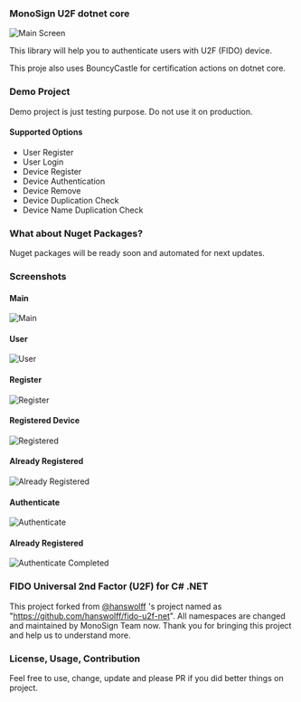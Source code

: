 ### MonoSign U2F dotnet core

![Main Screen](docs/img/main-screen.png "Logo Title Text 1")

This library will help you to authenticate users with U2F (FIDO) device.

This proje also uses BouncyCastle for certification actions on dotnet core.

### Demo Project

Demo project is just testing purpose. Do not use it on production.

#### Supported Options

- User Register
- User Login
- Device Register
- Device Authentication
- Device Remove
- Device Duplication Check
- Device Name Duplication Check

### What about Nuget Packages?

Nuget packages will be ready soon and automated for next updates.

### Screenshots

#### Main
![Main](docs/img/main-screen.png "Main")
#### User
![User](docs/img/user-screen.png "User")
#### Register
![Register](docs/img/register-screen.png "Register")
#### Registered Device
![Registered](docs/img/registered-device.png "Registered")
#### Already Registered
![Already Registered](docs/img/already-registered-device.png "Already Registered")
#### Authenticate
![Authenticate](docs/img/authenticate-screen.png "Authenticate")
#### Already Registered
![Authenticate Completed](docs/img/authenticate-completed-screen.png "Authenticate Completed")


### FIDO Universal 2nd Factor (U2F) for C# .NET

This project forked from [@hanswolff](https://github.com/hanswolff) 's project named as "https://github.com/hanswolff/fido-u2f-net". All namespaces are changed and maintained by MonoSign Team now. Thank you for bringing this project and help us to understand more.

### License, Usage, Contribution

Feel free to use, change, update and please PR if you did better things on project.

